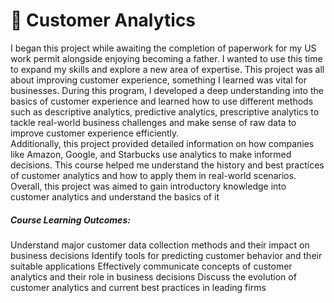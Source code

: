 # 🛃 Customer Analytics

I began this project while awaiting the completion of paperwork for my US work permit alongside enjoying becoming a father. 
I wanted to use this time to expand my skills and explore a new area of expertise. This project was all about improving customer 
experience, something I learned was vital for businesses. During this program, I developed a deep understanding into the basics 
of customer experience and learned how to use different methods such as descriptive analytics, predictive analytics, prescriptive 
analytics to tackle real-world business challenges and make sense of raw data to improve customer experience efficiently. 
<br>
Additionally, this project provided detailed information on how companies like Amazon, Google, and Starbucks use analytics 
to make informed decisions. This course helped me understand the history and best practices of customer analytics and how 
to apply them in real-world scenarios. Overall, this project was aimed to gain introductory 
knowledge into customer analytics and understand the basics of it

##### Course Learning Outcomes:

Understand major customer data collection methods and their impact on business decisions
Identify tools for predicting customer behavior and their suitable applications
Effectively communicate concepts of customer analytics and their role in business decisions
Discuss the evolution of customer analytics and current best practices in leading firms
